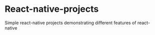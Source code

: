 # React-native-projects
Simple react-native projects demonstrating different features of react-native

